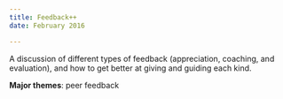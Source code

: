 ```yaml
---
title: Feedback++
date: February 2016

---
```


A discussion of different types of feedback (appreciation, coaching, and evaluation), and how to get better at giving and guiding each kind.

**Major themes**: peer feedback